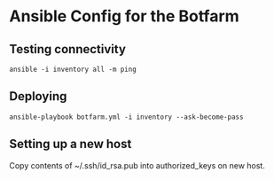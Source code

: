 # Ansible Config for the Botfarm

## Testing connectivity

```
ansible -i inventory all -m ping
```

## Deploying

```
ansible-playbook botfarm.yml -i inventory --ask-become-pass
```

## Setting up a new host

Copy contents of ~/.ssh/id_rsa.pub into authorized_keys on new host.
